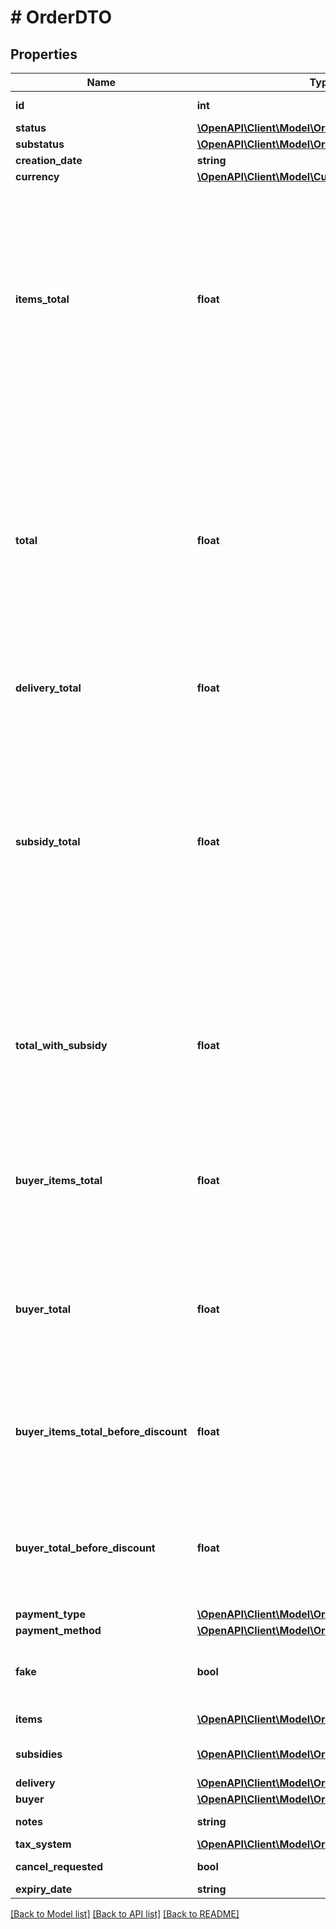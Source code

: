 # # OrderDTO

## Properties

Name | Type | Description | Notes
------------ | ------------- | ------------- | -------------
**id** | **int** | Идентификатор заказа. | [optional]
**status** | [**\OpenAPI\Client\Model\OrderStatusType**](OrderStatusType.md) |  | [optional]
**substatus** | [**\OpenAPI\Client\Model\OrderSubstatusType**](OrderSubstatusType.md) |  | [optional]
**creation_date** | **string** |  | [optional]
**currency** | [**\OpenAPI\Client\Model\CurrencyType**](CurrencyType.md) |  | [optional]
**items_total** | **float** | Общая сумма заказа в валюте заказа без учета стоимости доставки и вознаграждения партнеру за скидки по промокодам, купонам и акциям (параметр subsidyTotal).  Для отделения целой части от дробной используется точка. | [optional]
**total** | **float** | Общая сумма заказа в валюте заказа с учетом стоимости доставки, но без учета вознаграждения партнеру за скидки по промокодам, купонам, кешбэку и акциям (параметр &#x60;subsidyTotal&#x60;).  Для отделения целой части от дробной используется точка. | [optional]
**delivery_total** | **float** | Стоимость доставки в валюте заказа | [optional]
**subsidy_total** | **float** | Общее вознаграждение партнеру за скидки:  * по промокодам; * по купонам; * по баллам кешбэка по подписке Яндекс Плюс; * по акциям.  Передается в валюте, указанной в параметре &#x60;currency&#x60;.  Для отделения целой части от дробной используется точка. | [optional]
**total_with_subsidy** | **float** | Сумма стоимости всех товаров в заказе и вознаграждения за них в валюте магазина (сумма параметров total и subsidyTotal) | [optional]
**buyer_items_total** | **float** | Стоимость всех товаров в заказе в валюте покупателя после применения скидок и без учета стоимости доставки | [optional]
**buyer_total** | **float** | Стоимость всех товаров в заказе в валюте покупателя после применения скидок и с учетом стоимости доставки | [optional]
**buyer_items_total_before_discount** | **float** | Стоимость всех товаров в заказе в валюте покупателя до применения скидок и без учета стоимости доставки | [optional]
**buyer_total_before_discount** | **float** | Стоимость всех товаров в заказе в валюте покупателя до применения скидок и с учетом стоимости доставки | [optional]
**payment_type** | [**\OpenAPI\Client\Model\OrderPaymentType**](OrderPaymentType.md) |  | [optional]
**payment_method** | [**\OpenAPI\Client\Model\OrderPaymentMethodType**](OrderPaymentMethodType.md) |  | [optional]
**fake** | **bool** | Тип заказа:  * false — заказ покупателя.  * true — тестовый заказ Маркета. | [optional]
**items** | [**\OpenAPI\Client\Model\OrderItemDTO[]**](OrderItemDTO.md) | Список товаров в заказе. | [optional]
**subsidies** | [**\OpenAPI\Client\Model\OrderItemSubsidyDTO[]**](OrderItemSubsidyDTO.md) | Список субсидий по типам | [optional]
**delivery** | [**\OpenAPI\Client\Model\OrderDeliveryDTO**](OrderDeliveryDTO.md) |  | [optional]
**buyer** | [**\OpenAPI\Client\Model\OrderBuyerDTO**](OrderBuyerDTO.md) |  | [optional]
**notes** | **string** | Комментарий к заказу. | [optional]
**tax_system** | [**\OpenAPI\Client\Model\OrderTaxSystemType**](OrderTaxSystemType.md) |  | [optional]
**cancel_requested** | **bool** | Запрошена ли отмена | [optional]
**expiry_date** | **string** |  | [optional]

[[Back to Model list]](../../README.md#models) [[Back to API list]](../../README.md#endpoints) [[Back to README]](../../README.md)
